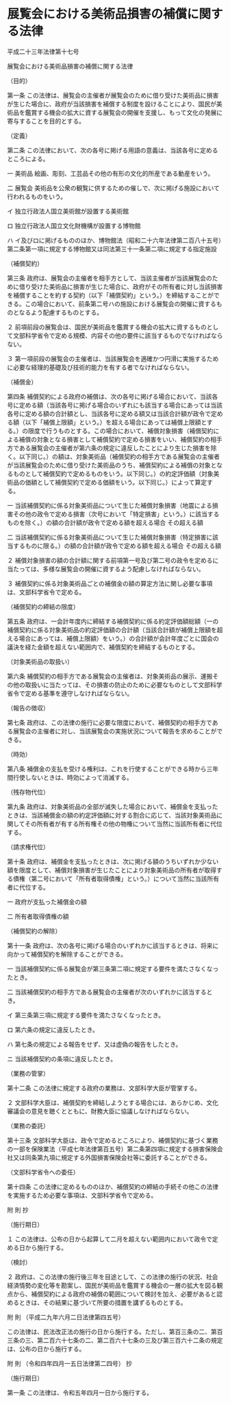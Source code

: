 # 展覧会における美術品損害の補償に関する法律

平成二十三年法律第十七号

展覧会における美術品損害の補償に関する法律

（目的）

第一条 この法律は、展覧会の主催者が展覧会のために借り受けた美術品に損害が生じた場合に、政府が当該損害を補償する制度を設けることにより、国民が美術品を鑑賞する機会の拡大に資する展覧会の開催を支援し、もって文化の発展に寄与することを目的とする。

（定義）

第二条 この法律において、次の各号に掲げる用語の意義は、当該各号に定めるところによる。

一 美術品 絵画、彫刻、工芸品その他の有形の文化的所産である動産をいう。

二 展覧会 美術品を公衆の観覧に供するための催しで、次に掲げる施設において行われるものをいう。

イ 独立行政法人国立美術館が設置する美術館

ロ 独立行政法人国立文化財機構が設置する博物館

ハ イ及びロに掲げるもののほか、博物館法（昭和二十六年法律第二百八十五号）第二条第一項に規定する博物館又は同法第三十一条第二項に規定する指定施設

（補償契約）

第三条 政府は、展覧会の主催者を相手方として、当該主催者が当該展覧会のために借り受けた美術品に損害が生じた場合に、政府がその所有者に対し当該損害を補償することを約する契約（以下「補償契約」という。）を締結することができる。この場合において、前条第二号ハの施設における展覧会の開催に資するものとなるよう配慮するものとする。

２ 前項前段の展覧会は、国民が美術品を鑑賞する機会の拡大に資するものとして文部科学省令で定める規模、内容その他の要件に該当するものでなければならない。

３ 第一項前段の展覧会の主催者は、当該展覧会を適確かつ円滑に実施するために必要な経理的基礎及び技術的能力を有する者でなければならない。

（補償金）

第四条 補償契約による政府の補償は、次の各号に掲げる場合において、当該各号に定める額（当該各号に掲げる場合のいずれにも該当する場合にあっては当該各号に定める額の合計額とし、当該各号に定める額又は当該合計額が政令で定める額（以下「補償上限額」という。）を超える場合にあっては補償上限額とする。）の限度で行うものとする。この場合において、補償対象損害（補償契約による補償の対象となる損害として補償契約で定める損害をいい、補償契約の相手方である展覧会の主催者が第六条の規定に違反したことにより生じた損害を除く。以下同じ。）の額は、対象美術品（補償契約の相手方である展覧会の主催者が当該展覧会のために借り受けた美術品のうち、補償契約による補償の対象となるものとして補償契約で定めるものをいう。以下同じ。）の約定評価額（対象美術品の価額として補償契約で定める価額をいう。以下同じ。）によって算定する。

一 当該補償契約に係る対象美術品について生じた補償対象損害（地震による損害その他の政令で定める損害（次号において「特定損害」という。）に該当するものを除く。）の額の合計額が政令で定める額を超える場合 その超える額

二 当該補償契約に係る対象美術品について生じた補償対象損害（特定損害に該当するものに限る。）の額の合計額が政令で定める額を超える場合 その超える額

２ 補償対象損害の額の合計額に関する前項第一号及び第二号の政令を定めるに当たっては、多様な展覧会の開催に資するよう配慮しなければならない。

３ 補償契約に係る対象美術品ごとの補償金の額の算定方法に関し必要な事項は、文部科学省令で定める。

（補償契約の締結の限度）

第五条 政府は、一会計年度内に締結する補償契約に係る約定評価額総額（一の補償契約に係る対象美術品の約定評価額の合計額（当該合計額が補償上限額を超える場合にあっては、補償上限額）をいう。）の合計額が会計年度ごとに国会の議決を経た金額を超えない範囲内で、補償契約を締結するものとする。

（対象美術品の取扱い）

第六条 補償契約の相手方である展覧会の主催者は、対象美術品の展示、運搬その他の取扱いに当たっては、その損害の防止のために必要なものとして文部科学省令で定める基準を遵守しなければならない。

（報告の徴収）

第七条 政府は、この法律の施行に必要な限度において、補償契約の相手方である展覧会の主催者に対し、当該展覧会の実施状況について報告を求めることができる。

（時効）

第八条 補償金の支払を受ける権利は、これを行使することができる時から三年間行使しないときは、時効によって消滅する。

（残存物代位）

第九条 政府は、対象美術品の全部が滅失した場合において、補償金を支払ったときは、当該補償金の額の約定評価額に対する割合に応じて、当該対象美術品に関してその所有者が有する所有権その他の物権について当然に当該所有者に代位する。

（請求権代位）

第十条 政府は、補償金を支払ったときは、次に掲げる額のうちいずれか少ない額を限度として、補償対象損害が生じたことにより対象美術品の所有者が取得する債権（第二号において「所有者取得債権」という。）について当然に当該所有者に代位する。

一 政府が支払った補償金の額

二 所有者取得債権の額

（補償契約の解除）

第十一条 政府は、次の各号に掲げる場合のいずれかに該当するときは、将来に向かって補償契約を解除することができる。

一 当該補償契約に係る展覧会が第三条第二項に規定する要件を満たさなくなったとき。

二 当該補償契約の相手方である展覧会の主催者が次のいずれかに該当するとき。

イ 第三条第三項に規定する要件を満たさなくなったとき。

ロ 第六条の規定に違反したとき。

ハ 第七条の規定による報告をせず、又は虚偽の報告をしたとき。

ニ 当該補償契約の条項に違反したとき。

（業務の管掌）

第十二条 この法律に規定する政府の業務は、文部科学大臣が管掌する。

２ 文部科学大臣は、補償契約を締結しようとする場合には、あらかじめ、文化審議会の意見を聴くとともに、財務大臣に協議しなければならない。

（業務の委託）

第十三条 文部科学大臣は、政令で定めるところにより、補償契約に基づく業務の一部を保険業法（平成七年法律第百五号）第二条第四項に規定する損害保険会社又は同条第九項に規定する外国損害保険会社等に委託することができる。

（文部科学省令への委任）

第十四条 この法律に定めるもののほか、補償契約の締結の手続その他この法律を実施するため必要な事項は、文部科学省令で定める。

附 則 抄

（施行期日）

１ この法律は、公布の日から起算して二月を超えない範囲内において政令で定める日から施行する。

（検討）

２ 政府は、この法律の施行後三年を目途として、この法律の施行の状況、社会経済情勢の変化等を勘案し、国民が美術品を鑑賞する機会の一層の拡大を図る観点から、補償契約による政府の補償の範囲について検討を加え、必要があると認めるときは、その結果に基づいて所要の措置を講ずるものとする。

附 則 （平成二九年六月二日法律第四五号）

この法律は、民法改正法の施行の日から施行する。ただし、第百三条の二、第百三条の三、第二百六十七条の二、第二百六十七条の三及び第三百六十二条の規定は、公布の日から施行する。

附 則 （令和四年四月一五日法律第二四号） 抄

（施行期日）

第一条 この法律は、令和五年四月一日から施行する。
